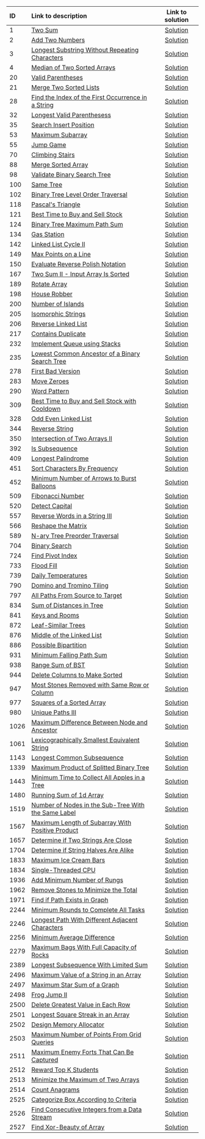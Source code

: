 | ID | Link to description | Link to solution
|:---|:---|:---:|
| 1 | [Two Sum](https://leetcode.com/problems/two-sum/) | [Solution](https://github.com/versenyi98/leetcode-solutions/tree/main/solutions/0001.%20Two%20Sum)|
| 2 | [Add Two Numbers](https://leetcode.com/problems/add-two-numbers/) | [Solution](https://github.com/versenyi98/leetcode-solutions/tree/main/solutions/0002.%20Add%20Two%20Numbers)|
| 3 | [Longest Substring Without Repeating Characters](https://leetcode.com/problems/longest-substring-without-repeating-characters/) | [Solution](https://github.com/versenyi98/leetcode-solutions/tree/main/solutions/0003.%20Longest%20Substring%20Without%20Repeating%20Characters)|
| 4 | [Median of Two Sorted Arrays](https://leetcode.com/problems/median-of-two-sorted-arrays/) | [Solution](https://github.com/versenyi98/leetcode-solutions/tree/main/solutions/0004.%20Median%20of%20Two%20Sorted%20Arrays)|
| 20 | [Valid Parentheses](https://leetcode.com/problems/valid-parentheses/) | [Solution](https://github.com/versenyi98/leetcode-solutions/tree/main/solutions/0020.%20Valid%20Parentheses)|
| 21 | [Merge Two Sorted Lists](https://leetcode.com/problems/merge-two-sorted-lists/) | [Solution](https://github.com/versenyi98/leetcode-solutions/tree/main/solutions/0021.%20Merge%20Two%20Sorted%20Lists)|
| 28 | [Find the Index of the First Occurrence in a String](https://leetcode.com/problems/find-the-index-of-the-first-occurrence-in-a-string/) | [Solution](https://github.com/versenyi98/leetcode-solutions/tree/main/solutions/0028.%20Find%20the%20Index%20of%20the%20First%20Occurrence%20in%20a%20String)|
| 32 | [Longest Valid Parenthesess](https://leetcode.com/problems/longest-valid-parenthesess/) | [Solution](https://github.com/versenyi98/leetcode-solutions/tree/main/solutions/0032.%20Longest%20Valid%20Parenthesess)|
| 35 | [Search Insert Position](https://leetcode.com/problems/search-insert-position/) | [Solution](https://github.com/versenyi98/leetcode-solutions/tree/main/solutions/0035.%20Search%20Insert%20Position)|
| 53 | [Maximum Subarray](https://leetcode.com/problems/maximum-subarray/) | [Solution](https://github.com/versenyi98/leetcode-solutions/tree/main/solutions/0053.%20Maximum%20Subarray)|
| 55 | [Jump Game](https://leetcode.com/problems/jump-game/) | [Solution](https://github.com/versenyi98/leetcode-solutions/tree/main/solutions/0055.%20Jump%20Game)|
| 70 | [Climbing Stairs](https://leetcode.com/problems/climbing-stairs/) | [Solution](https://github.com/versenyi98/leetcode-solutions/tree/main/solutions/0070.%20Climbing%20Stairs)|
| 88 | [Merge Sorted Array](https://leetcode.com/problems/merge-sorted-array/) | [Solution](https://github.com/versenyi98/leetcode-solutions/tree/main/solutions/0088.%20Merge%20Sorted%20Array)|
| 98 | [Validate Binary Search Tree](https://leetcode.com/problems/validate-binary-search-tree/) | [Solution](https://github.com/versenyi98/leetcode-solutions/tree/main/solutions/0098.%20Validate%20Binary%20Search%20Tree)|
| 100 | [Same Tree](https://leetcode.com/problems/same-tree/) | [Solution](https://github.com/versenyi98/leetcode-solutions/tree/main/solutions/0100.%20Same%20Tree)|
| 102 | [Binary Tree Level Order Traversal](https://leetcode.com/problems/binary-tree-level-order-traversal/) | [Solution](https://github.com/versenyi98/leetcode-solutions/tree/main/solutions/0102.%20Binary%20Tree%20Level%20Order%20Traversal)|
| 118 | [Pascal's Triangle](https://leetcode.com/problems/pascal's-triangle/) | [Solution](https://github.com/versenyi98/leetcode-solutions/tree/main/solutions/0118.%20Pascal%27s%20Triangle)|
| 121 | [Best Time to Buy and Sell Stock](https://leetcode.com/problems/best-time-to-buy-and-sell-stock/) | [Solution](https://github.com/versenyi98/leetcode-solutions/tree/main/solutions/0121.%20Best%20Time%20to%20Buy%20and%20Sell%20Stock)|
| 124 | [Binary Tree Maximum Path Sum](https://leetcode.com/problems/binary-tree-maximum-path-sum/) | [Solution](https://github.com/versenyi98/leetcode-solutions/tree/main/solutions/0124.%20Binary%20Tree%20Maximum%20Path%20Sum)|
| 134 | [Gas Station](https://leetcode.com/problems/gas-station/) | [Solution](https://github.com/versenyi98/leetcode-solutions/tree/main/solutions/0134.%20Gas%20Station)|
| 142 | [Linked List Cycle II](https://leetcode.com/problems/linked-list-cycle-ii/) | [Solution](https://github.com/versenyi98/leetcode-solutions/tree/main/solutions/0142.%20Linked%20List%20Cycle%20II)|
| 149 | [Max Points on a Line](https://leetcode.com/problems/max-points-on-a-line/) | [Solution](https://github.com/versenyi98/leetcode-solutions/tree/main/solutions/0149.%20Max%20Points%20on%20a%20Line)|
| 150 | [Evaluate Reverse Polish Notation](https://leetcode.com/problems/evaluate-reverse-polish-notation/) | [Solution](https://github.com/versenyi98/leetcode-solutions/tree/main/solutions/0150.%20Evaluate%20Reverse%20Polish%20Notation)|
| 167 | [Two Sum II - Input Array Is Sorted](https://leetcode.com/problems/two-sum-ii---input-array-is-sorted/) | [Solution](https://github.com/versenyi98/leetcode-solutions/tree/main/solutions/0167.%20Two%20Sum%20II%20-%20Input%20Array%20Is%20Sorted)|
| 189 | [Rotate Array](https://leetcode.com/problems/rotate-array/) | [Solution](https://github.com/versenyi98/leetcode-solutions/tree/main/solutions/0189.%20Rotate%20Array)|
| 198 | [House Robber](https://leetcode.com/problems/house-robber/) | [Solution](https://github.com/versenyi98/leetcode-solutions/tree/main/solutions/0198.%20House%20Robber)|
| 200 | [Number of Islands](https://leetcode.com/problems/number-of-islands/) | [Solution](https://github.com/versenyi98/leetcode-solutions/tree/main/solutions/0200.%20Number%20of%20Islands)|
| 205 | [Isomorphic Strings](https://leetcode.com/problems/isomorphic-strings/) | [Solution](https://github.com/versenyi98/leetcode-solutions/tree/main/solutions/0205.%20Isomorphic%20Strings)|
| 206 | [Reverse Linked List](https://leetcode.com/problems/reverse-linked-list/) | [Solution](https://github.com/versenyi98/leetcode-solutions/tree/main/solutions/0206.%20Reverse%20Linked%20List)|
| 217 | [Contains Duplicate](https://leetcode.com/problems/contains-duplicate/) | [Solution](https://github.com/versenyi98/leetcode-solutions/tree/main/solutions/0217.%20Contains%20Duplicate)|
| 232 | [Implement Queue using Stacks](https://leetcode.com/problems/implement-queue-using-stacks/) | [Solution](https://github.com/versenyi98/leetcode-solutions/tree/main/solutions/0232.%20Implement%20Queue%20using%20Stacks)|
| 235 | [Lowest Common Ancestor of a Binary Search Tree](https://leetcode.com/problems/lowest-common-ancestor-of-a-binary-search-tree/) | [Solution](https://github.com/versenyi98/leetcode-solutions/tree/main/solutions/0235.%20Lowest%20Common%20Ancestor%20of%20a%20Binary%20Search%20Tree)|
| 278 | [First Bad Version](https://leetcode.com/problems/first-bad-version/) | [Solution](https://github.com/versenyi98/leetcode-solutions/tree/main/solutions/0278.%20First%20Bad%20Version)|
| 283 | [Move Zeroes](https://leetcode.com/problems/move-zeroes/) | [Solution](https://github.com/versenyi98/leetcode-solutions/tree/main/solutions/0283.%20Move%20Zeroes)|
| 290 | [Word Pattern](https://leetcode.com/problems/word-pattern/) | [Solution](https://github.com/versenyi98/leetcode-solutions/tree/main/solutions/0290.%20Word%20Pattern)|
| 309 | [Best Time to Buy and Sell Stock with Cooldown](https://leetcode.com/problems/best-time-to-buy-and-sell-stock-with-cooldown/) | [Solution](https://github.com/versenyi98/leetcode-solutions/tree/main/solutions/0309.%20Best%20Time%20to%20Buy%20and%20Sell%20Stock%20with%20Cooldown)|
| 328 | [Odd Even Linked List](https://leetcode.com/problems/odd-even-linked-list/) | [Solution](https://github.com/versenyi98/leetcode-solutions/tree/main/solutions/0328.%20Odd%20Even%20Linked%20List)|
| 344 | [Reverse String](https://leetcode.com/problems/reverse-string/) | [Solution](https://github.com/versenyi98/leetcode-solutions/tree/main/solutions/0344.%20Reverse%20String)|
| 350 | [Intersection of Two Arrays II](https://leetcode.com/problems/intersection-of-two-arrays-ii/) | [Solution](https://github.com/versenyi98/leetcode-solutions/tree/main/solutions/0350.%20Intersection%20of%20Two%20Arrays%20II)|
| 392 | [Is Subsequence](https://leetcode.com/problems/is-subsequence/) | [Solution](https://github.com/versenyi98/leetcode-solutions/tree/main/solutions/0392.%20Is%20Subsequence)|
| 409 | [Longest Palindrome](https://leetcode.com/problems/longest-palindrome/) | [Solution](https://github.com/versenyi98/leetcode-solutions/tree/main/solutions/0409.%20Longest%20Palindrome)|
| 451 | [Sort Characters By Frequency](https://leetcode.com/problems/sort-characters-by-frequency/) | [Solution](https://github.com/versenyi98/leetcode-solutions/tree/main/solutions/0451.%20Sort%20Characters%20By%20Frequency)|
| 452 | [Minimum Number of Arrows to Burst Balloons](https://leetcode.com/problems/minimum-number-of-arrows-to-burst-balloons/) | [Solution](https://github.com/versenyi98/leetcode-solutions/tree/main/solutions/0452.%20Minimum%20Number%20of%20Arrows%20to%20Burst%20Balloons)|
| 509 | [Fibonacci Number](https://leetcode.com/problems/fibonacci-number/) | [Solution](https://github.com/versenyi98/leetcode-solutions/tree/main/solutions/0509.%20Fibonacci%20Number)|
| 520 | [Detect Capital](https://leetcode.com/problems/detect-capital/) | [Solution](https://github.com/versenyi98/leetcode-solutions/tree/main/solutions/0520.%20Detect%20Capital)|
| 557 | [Reverse Words in a String III](https://leetcode.com/problems/reverse-words-in-a-string-iii/) | [Solution](https://github.com/versenyi98/leetcode-solutions/tree/main/solutions/0557.%20Reverse%20Words%20in%20a%20String%20III)|
| 566 | [Reshape the Matrix](https://leetcode.com/problems/reshape-the-matrix/) | [Solution](https://github.com/versenyi98/leetcode-solutions/tree/main/solutions/0566.%20Reshape%20the%20Matrix)|
| 589 | [N-ary Tree Preorder Traversal](https://leetcode.com/problems/n-ary-tree-preorder-traversal/) | [Solution](https://github.com/versenyi98/leetcode-solutions/tree/main/solutions/0589.%20N-ary%20Tree%20Preorder%20Traversal)|
| 704 | [Binary Search](https://leetcode.com/problems/binary-search/) | [Solution](https://github.com/versenyi98/leetcode-solutions/tree/main/solutions/0704.%20Binary%20Search)|
| 724 | [Find Pivot Index](https://leetcode.com/problems/find-pivot-index/) | [Solution](https://github.com/versenyi98/leetcode-solutions/tree/main/solutions/0724.%20Find%20Pivot%20Index)|
| 733 | [Flood Fill](https://leetcode.com/problems/flood-fill/) | [Solution](https://github.com/versenyi98/leetcode-solutions/tree/main/solutions/0733.%20Flood%20Fill)|
| 739 | [Daily Temperatures](https://leetcode.com/problems/daily-temperatures/) | [Solution](https://github.com/versenyi98/leetcode-solutions/tree/main/solutions/0739.%20Daily%20Temperatures)|
| 790 | [Domino and Tromino Tiling](https://leetcode.com/problems/domino-and-tromino-tiling/) | [Solution](https://github.com/versenyi98/leetcode-solutions/tree/main/solutions/0790.%20Domino%20and%20Tromino%20Tiling)|
| 797 | [All Paths From Source to Target](https://leetcode.com/problems/all-paths-from-source-to-target/) | [Solution](https://github.com/versenyi98/leetcode-solutions/tree/main/solutions/0797.%20All%20Paths%20From%20Source%20to%20Target)|
| 834 | [Sum of Distances in Tree](https://leetcode.com/problems/sum-of-distances-in-tree/) | [Solution](https://github.com/versenyi98/leetcode-solutions/tree/main/solutions/0834.%20Sum%20of%20Distances%20in%20Tree)|
| 841 | [Keys and Rooms](https://leetcode.com/problems/keys-and-rooms/) | [Solution](https://github.com/versenyi98/leetcode-solutions/tree/main/solutions/0841.%20Keys%20and%20Rooms)|
| 872 | [Leaf-Similar Trees](https://leetcode.com/problems/leaf-similar-trees/) | [Solution](https://github.com/versenyi98/leetcode-solutions/tree/main/solutions/0872.%20Leaf-Similar%20Trees)|
| 876 | [Middle of the Linked List](https://leetcode.com/problems/middle-of-the-linked-list/) | [Solution](https://github.com/versenyi98/leetcode-solutions/tree/main/solutions/0876.%20Middle%20of%20the%20Linked%20List)|
| 886 | [Possible Bipartition](https://leetcode.com/problems/possible-bipartition/) | [Solution](https://github.com/versenyi98/leetcode-solutions/tree/main/solutions/0886.%20Possible%20Bipartition)|
| 931 | [Minimum Falling Path Sum](https://leetcode.com/problems/minimum-falling-path-sum/) | [Solution](https://github.com/versenyi98/leetcode-solutions/tree/main/solutions/0931.%20Minimum%20Falling%20Path%20Sum)|
| 938 | [Range Sum of BST](https://leetcode.com/problems/range-sum-of-bst/) | [Solution](https://github.com/versenyi98/leetcode-solutions/tree/main/solutions/0938.%20Range%20Sum%20of%20BST)|
| 944 | [Delete Columns to Make Sorted](https://leetcode.com/problems/delete-columns-to-make-sorted/) | [Solution](https://github.com/versenyi98/leetcode-solutions/tree/main/solutions/0944.%20Delete%20Columns%20to%20Make%20Sorted)|
| 947 | [Most Stones Removed with Same Row or Column](https://leetcode.com/problems/most-stones-removed-with-same-row-or-column/) | [Solution](https://github.com/versenyi98/leetcode-solutions/tree/main/solutions/0947.%20Most%20Stones%20Removed%20with%20Same%20Row%20or%20Column)|
| 977 | [Squares of a Sorted Array](https://leetcode.com/problems/squares-of-a-sorted-array/) | [Solution](https://github.com/versenyi98/leetcode-solutions/tree/main/solutions/0977.%20Squares%20of%20a%20Sorted%20Array)|
| 980 | [Unique Paths III](https://leetcode.com/problems/unique-paths-iii/) | [Solution](https://github.com/versenyi98/leetcode-solutions/tree/main/solutions/0980.%20Unique%20Paths%20III)|
| 1026 | [Maximum Difference Between Node and Ancestor](https://leetcode.com/problems/maximum-difference-between-node-and-ancestor/) | [Solution](https://github.com/versenyi98/leetcode-solutions/tree/main/solutions/1026.%20Maximum%20Difference%20Between%20Node%20and%20Ancestor)|
| 1061 | [Lexicographically Smallest Equivalent String](https://leetcode.com/problems/lexicographically-smallest-equivalent-string/) | [Solution](https://github.com/versenyi98/leetcode-solutions/tree/main/solutions/1061.%20Lexicographically%20Smallest%20Equivalent%20String)|
| 1143 | [Longest Common Subsequence](https://leetcode.com/problems/longest-common-subsequence/) | [Solution](https://github.com/versenyi98/leetcode-solutions/tree/main/solutions/1143.%20Longest%20Common%20Subsequence)|
| 1339 | [Maximum Product of Splitted Binary Tree](https://leetcode.com/problems/maximum-product-of-splitted-binary-tree/) | [Solution](https://github.com/versenyi98/leetcode-solutions/tree/main/solutions/1339.%20Maximum%20Product%20of%20Splitted%20Binary%20Tree)|
| 1443 | [Minimum Time to Collect All Apples in a Tree](https://leetcode.com/problems/minimum-time-to-collect-all-apples-in-a-tree/) | [Solution](https://github.com/versenyi98/leetcode-solutions/tree/main/solutions/1443.%20Minimum%20Time%20to%20Collect%20All%20Apples%20in%20a%20Tree)|
| 1480 | [Running Sum of 1d Array](https://leetcode.com/problems/running-sum-of-1d-array/) | [Solution](https://github.com/versenyi98/leetcode-solutions/tree/main/solutions/1480.%20Running%20Sum%20of%201d%20Array)|
| 1519 | [Number of Nodes in the Sub-Tree With the Same Label](https://leetcode.com/problems/number-of-nodes-in-the-sub-tree-with-the-same-label/) | [Solution](https://github.com/versenyi98/leetcode-solutions/tree/main/solutions/1519.%20Number%20of%20Nodes%20in%20the%20Sub-Tree%20With%20the%20Same%20Label)|
| 1567 | [Maximum Length of Subarray With Positive Product](https://leetcode.com/problems/maximum-length-of-subarray-with-positive-product/) | [Solution](https://github.com/versenyi98/leetcode-solutions/tree/main/solutions/1567.%20Maximum%20Length%20of%20Subarray%20With%20Positive%20Product)|
| 1657 | [Determine if Two Strings Are Close](https://leetcode.com/problems/determine-if-two-strings-are-close/) | [Solution](https://github.com/versenyi98/leetcode-solutions/tree/main/solutions/1657.%20Determine%20if%20Two%20Strings%20Are%20Close)|
| 1704 | [Determine if String Halves Are Alike](https://leetcode.com/problems/determine-if-string-halves-are-alike/) | [Solution](https://github.com/versenyi98/leetcode-solutions/tree/main/solutions/1704.%20Determine%20if%20String%20Halves%20Are%20Alike)|
| 1833 | [Maximum Ice Cream Bars](https://leetcode.com/problems/maximum-ice-cream-bars/) | [Solution](https://github.com/versenyi98/leetcode-solutions/tree/main/solutions/1833.%20Maximum%20Ice%20Cream%20Bars)|
| 1834 | [Single-Threaded CPU](https://leetcode.com/problems/single-threaded-cpu/) | [Solution](https://github.com/versenyi98/leetcode-solutions/tree/main/solutions/1834.%20Single-Threaded%20CPU)|
| 1936 | [Add Minimum Number of Rungs](https://leetcode.com/problems/add-minimum-number-of-rungs/) | [Solution](https://github.com/versenyi98/leetcode-solutions/tree/main/solutions/1936.%20Add%20Minimum%20Number%20of%20Rungs)|
| 1962 | [Remove Stones to Minimize the Total](https://leetcode.com/problems/remove-stones-to-minimize-the-total/) | [Solution](https://github.com/versenyi98/leetcode-solutions/tree/main/solutions/1962.%20Remove%20Stones%20to%20Minimize%20the%20Total)|
| 1971 | [Find if Path Exists in Graph](https://leetcode.com/problems/find-if-path-exists-in-graph/) | [Solution](https://github.com/versenyi98/leetcode-solutions/tree/main/solutions/1971.%20Find%20if%20Path%20Exists%20in%20Graph)|
| 2244 | [Minimum Rounds to Complete All Tasks](https://leetcode.com/problems/minimum-rounds-to-complete-all-tasks/) | [Solution](https://github.com/versenyi98/leetcode-solutions/tree/main/solutions/2244.%20Minimum%20Rounds%20to%20Complete%20All%20Tasks)|
| 2246 | [Longest Path With Different Adjacent Characters](https://leetcode.com/problems/longest-path-with-different-adjacent-characters/) | [Solution](https://github.com/versenyi98/leetcode-solutions/tree/main/solutions/2246.%20Longest%20Path%20With%20Different%20Adjacent%20Characters)|
| 2256 | [Minimum Average Difference](https://leetcode.com/problems/minimum-average-difference/) | [Solution](https://github.com/versenyi98/leetcode-solutions/tree/main/solutions/2256.%20Minimum%20Average%20Difference)|
| 2279 | [Maximum Bags With Full Capacity of Rocks](https://leetcode.com/problems/maximum-bags-with-full-capacity-of-rocks/) | [Solution](https://github.com/versenyi98/leetcode-solutions/tree/main/solutions/2279.%20Maximum%20Bags%20With%20Full%20Capacity%20of%20Rocks)|
| 2389 | [Longest Subsequence With Limited Sum](https://leetcode.com/problems/longest-subsequence-with-limited-sum/) | [Solution](https://github.com/versenyi98/leetcode-solutions/tree/main/solutions/2389.%20Longest%20Subsequence%20With%20Limited%20Sum)|
| 2496 | [Maximum Value of a String in an Array](https://leetcode.com/problems/maximum-value-of-a-string-in-an-array/) | [Solution](https://github.com/versenyi98/leetcode-solutions/tree/main/solutions/2496.%20Maximum%20Value%20of%20a%20String%20in%20an%20Array)|
| 2497 | [Maximum Star Sum of a Graph](https://leetcode.com/problems/maximum-star-sum-of-a-graph/) | [Solution](https://github.com/versenyi98/leetcode-solutions/tree/main/solutions/2497.%20Maximum%20Star%20Sum%20of%20a%20Graph)|
| 2498 | [Frog Jump II](https://leetcode.com/problems/frog-jump-ii/) | [Solution](https://github.com/versenyi98/leetcode-solutions/tree/main/solutions/2498.%20Frog%20Jump%20II)|
| 2500 | [Delete Greatest Value in Each Row](https://leetcode.com/problems/delete-greatest-value-in-each-row/) | [Solution](https://github.com/versenyi98/leetcode-solutions/tree/main/solutions/2500.%20Delete%20Greatest%20Value%20in%20Each%20Row)|
| 2501 | [Longest Square Streak in an Array](https://leetcode.com/problems/longest-square-streak-in-an-array/) | [Solution](https://github.com/versenyi98/leetcode-solutions/tree/main/solutions/2501.%20Longest%20Square%20Streak%20in%20an%20Array)|
| 2502 | [Design Memory Allocator](https://leetcode.com/problems/design-memory-allocator/) | [Solution](https://github.com/versenyi98/leetcode-solutions/tree/main/solutions/2502.%20Design%20Memory%20Allocator)|
| 2503 | [Maximum Number of Points From Grid Queries](https://leetcode.com/problems/maximum-number-of-points-from-grid-queries/) | [Solution](https://github.com/versenyi98/leetcode-solutions/tree/main/solutions/2503.%20Maximum%20Number%20of%20Points%20From%20Grid%20Queries)|
| 2511 | [Maximum Enemy Forts That Can Be Captured](https://leetcode.com/problems/maximum-enemy-forts-that-can-be-captured/) | [Solution](https://github.com/versenyi98/leetcode-solutions/tree/main/solutions/2511.%20Maximum%20Enemy%20Forts%20That%20Can%20Be%20Captured)|
| 2512 | [Reward Top K Students](https://leetcode.com/problems/reward-top-k-students/) | [Solution](https://github.com/versenyi98/leetcode-solutions/tree/main/solutions/2512.%20Reward%20Top%20K%20Students)|
| 2513 | [Minimize the Maximum of Two Arrays](https://leetcode.com/problems/minimize-the-maximum-of-two-arrays/) | [Solution](https://github.com/versenyi98/leetcode-solutions/tree/main/solutions/2513.%20Minimize%20the%20Maximum%20of%20Two%20Arrays)|
| 2514 | [Count Anagrams](https://leetcode.com/problems/count-anagrams/) | [Solution](https://github.com/versenyi98/leetcode-solutions/tree/main/solutions/2514.%20Count%20Anagrams)|
| 2525 | [Categorize Box According to Criteria](https://leetcode.com/problems/categorize-box-according-to-criteria/) | [Solution](https://github.com/versenyi98/leetcode-solutions/tree/main/solutions/2525.%20Categorize%20Box%20According%20to%20Criteria)|
| 2526 | [Find Consecutive Integers from a Data Stream](https://leetcode.com/problems/find-consecutive-integers-from-a-data-stream/) | [Solution](https://github.com/versenyi98/leetcode-solutions/tree/main/solutions/2526.%20Find%20Consecutive%20Integers%20from%20a%20Data%20Stream)|
| 2527 | [Find Xor-Beauty of Array](https://leetcode.com/problems/find-xor-beauty-of-array/) | [Solution](https://github.com/versenyi98/leetcode-solutions/tree/main/solutions/2527.%20Find%20Xor-Beauty%20of%20Array)|
